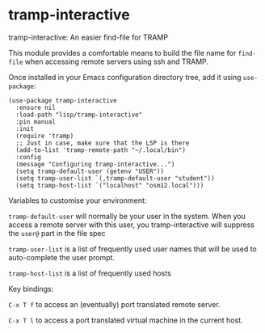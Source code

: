 # tramp-interactive
tramp-interactive: An easier find-file for TRAMP

This module provides a comfortable means to build the file name for `find-file` when accessing remote servers using ssh and TRAMP.

Once installed in your Emacs configuration directory tree, add it using `use-package`:

```
(use-package tramp-interactive
  :ensure nil
  :load-path "lisp/tramp-interactive"
  :pin manual
  :init
  (require 'tramp)
  ;; Just in case, make sure that the LSP is there
  (add-to-list 'tramp-remote-path "~/.local/bin")
  :config
  (message "Configuring tramp-interactive...")
  (setq tramp-default-user (getenv "USER"))
  (setq tramp-user-list `(,tramp-default-user "student"))
  (setq tramp-host-list `("localhost" "osm12.local")))
```

Variables to customise your environment:

`tramp-default-user` will normally be your user in the system. When you access a remote server with this user, you tramp-interactive will suppress the `user@` part in the file spec

`tramp-user-list` is a list of frequently used user names that will be used to auto-complete the user prompt.

`tramp-host-list` is a list of frequently used hosts

Key bindings:

`C-x T f` to access an (eventually) port translated remote server.

`C-x T l` to access a port translated virtual machine in the current host.
